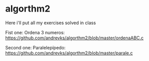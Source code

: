 # algorthm2
Here i'll put all my exercises solved in class 


Fist one: Ordena 3 numeros: https://github.com/andrevks/algorthm2/blob/master/ordenaABC.c

Second one: Paralelepípedo: https://github.com/andrevks/algorthm2/blob/master/parale.c
